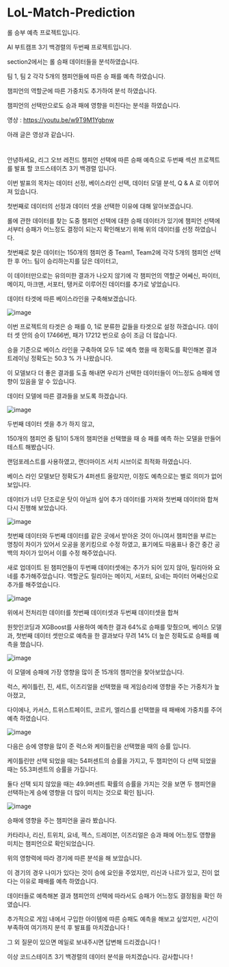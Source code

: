 # LoL-Match-Prediction
롤 승부 예측 프로젝트입니다.

AI 부트캠프 3기 백경렬의 두번째 프로젝트입니다.

section2에서는 롤 승패 데이터들을 분석하였습니다.

팀 1, 팀 2 각각 5개의 챔피언들에 따른 승 패를 예측 하였습니다.

챔피언의 역할군에 따른 가중치도 추가하여 분석 하였습니다.

챔피언의 선택만으로도 승과 패에 영향을 미친다는 분석을 하였습니다.

영상 : https://youtu.be/w9T9M1Ygbnw

아래 글은 영상과 같습니다.
#
안녕하세요, 리그 오브 레전드 챔피언 선택에 따른 승패 예측으로 두번째 섹션 프로젝트를 발표 할 코드스테이츠 3기 백경렬 입니다.

이번 발표의 목차는 데이터 선정, 베이스라인 선택, 데이터 모델 분석, Q & A 로 이루어져 있습니다.

첫번째로 데이터의 선정과 데이터 셋을 선택한 이유에 대해 알아보겠습니다.

롤에 관한 데이터를 찾는 도중 챔피언 선택에 대한 승패 데이터가 있기에 챔피언 선택에서부터 승패가 어느정도 결정이 되는지 확인해보기 위해 위의 데이터를 선정 하였습니다.

첫번째로 찾은 데이터는 150개의 챔피언 중 Team1, Team2에 각각 5개의 챔피언 선택 한 후 어느 팀이 승리하는지를 담은 데이터고,

이 데이터만으로는 유의미한 결과가 나오지 않기에 각 챔피언의 역할군 어쎄신, 파이터, 메이지, 마크맨, 서포터, 탱커로 이루어진 데이터를 추가로 넣었습니다.

데이터 타겟에 따른 베이스라인을 구축해보겠습니다.

![image](https://user-images.githubusercontent.com/40240766/166125960-e07bbea4-0373-4122-90ce-a6f10c0d9c18.png)

이번 프로젝트의 타겟은 승 패를 0, 1로 분류한 값들을 타겟으로 설정 하겠습니다. 데이터 셋 안의 승이 17466번, 패가 17212 번으로 승이 조금 더 많습니다. 

승을 기준으로 베이스 라인을 구축하여 모두 1로 예측 했을 때 정확도를 확인해본 결과 트레이닝 정확도는 50.3 % 가 나왔습니다.

이 모델보다 더 좋은 결과를 도출 해내면 우리가 선택한 데이터들이 어느정도 승패에 영향이 있음을 알 수 있습니다.

데이터 모델에 따른 결과들을 보도록 하겠습니다.

![image](https://user-images.githubusercontent.com/40240766/166125972-44e1c390-e04c-4b6b-8a66-e0979e040ac0.png)

두번째 데이터 셋을 추가 하지 않고,

150개의 챔피언 중 팀1이 5개의 챔피언을 선택했을 때 승 패를 예측 하는 모델을 만들어 테스트 해봤습니다.

랜덤포레스트를 사용하였고, 랜더마이즈 서치 시브이로 최적화 하였습니다. 

베이스 라인 모델보단 정확도가 4퍼센트 올랐지만, 이정도 예측으로는 별로 의미가 없어 보입니다.

데이터가 너무 단조로운 탓이 아닐까 싶어 추가 데이터를 가져와 첫번째 데이터와 합쳐 다시 진행해 보았습니다.

![image](https://user-images.githubusercontent.com/40240766/166125984-4a3d7b21-9dc2-4928-9cce-9cb4ec09e6e4.png)

첫번째 데이터와 두번째 데이터를 같은 곳에서 받아온 것이 아니여서 챔피언을 부르는 명칭이 차이가 있어서 오공을 몽키킹으로 수정 하였고, 표기에도 따옴표나 중간 중간 공백의 차이가 있어서 이를 수정 해주었습니다.

새로 업데이트 된 챔피언들이 두번째 데이터셋에는 추가가 되어 있지 않아, 릴리아와 요네를 추가해주었습니다. 역할군도 릴리아는 메이지, 서포터, 요네는 파이터 어쌔신으로 추가를 해주었습니다.

![image](https://user-images.githubusercontent.com/40240766/166125989-53dcc94a-df38-480f-9748-d9ec3a09fe6a.png)

위에서 전처리한 데이터를 첫번째 데이터셋과 두번째 데이터셋을 합쳐

원핫인코딩과 XGBoost를 사용하여 예측한 결과 64%로 승패를 맞췄으며, 베이스 모델과, 첫번째 데이터 셋만으로 예측을 한 결과보다 무려 14% 더 높은 정확도로 승패를 예측을 했습니다.

![image](https://user-images.githubusercontent.com/40240766/166125992-e815c43d-4427-4da4-8b1b-d169a0a1f635.png)

이 모델에 승패에 가장 영향을 많이 준 15개의 챔피언을 찾아보았습니다.

럭스, 케이틀린, 진, 세트, 이즈리얼을 선택했을 때 게임승리에 영향을 주는 가중치가 높아졌고,

다이에나, 카서스, 트위스트페이트, 코르키, 엘리스를 선택했을 때 패배에 가중치를 주어 예측 하였습니다.

![image](https://user-images.githubusercontent.com/40240766/166125995-b3d0d4c0-4ed7-4c01-8083-4955188c58de.png)

다음은 승에 영향을 많이 준 럭스와 케이틀린을 선택했을 때의 승률 입니다.

케이틀린만 선택 되었을 때는 54퍼센트의 승률을 가지고, 두 챔피언이 다 선택 되었을 때는 55.3퍼센트의 승률을 가집니다.

둘다 선택 되지 않았을 때는 49.9퍼센트 확률의 승률을 가지는 것을 보면 두 챔피언을 선택하는게 승에 영향을 더 많이 미치는 것으로 확인 됩니다.

![image](https://user-images.githubusercontent.com/40240766/166126000-54a11750-8591-41ae-bc0b-d12afa903379.png)

승패에 영향을 주는 챔피언을 골라 봤습니다.

카타리나, 리신, 트위치, 요네, 젝스, 드레이븐, 이즈리얼은 승과 패에 어느정도 영향을 미치는 챔피언으로 확인되었습니다.

위의 영향력에 따라 경기에 따른 분석을 해 보았습니다.

이 경기의 경우 나미가 있다는 것이 승에 요인을 주었지만, 리신과 나르가 있고, 진이 없다는 이유로 패배를 예측 하였습니다.

데이터들로 예측해본 결과 챔피언의 선택에 따라서도 승패가 어느정도 결정됨을 확인 하였습니다.

추가적으로 게임 내에서 구입한 아이템에 따른 승패도 예측을 해보고 싶었지만, 시간이 부족하여 여기까지 분석 후 발표를 마치겠습니다 ! 

그 외 질문이 있으면 메일로 보내주시면 답변해 드리겠습니다 !

이상 코드스테이츠 3기 백경렬의 데이터 분석을 마치겠습니다. 감사합니다 !
